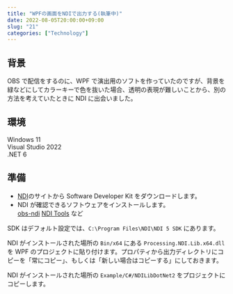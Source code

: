 ```yaml
---
title: "WPFの画面をNDIで出力する(執筆中)"
date: 2022-08-05T20:00:00+09:00
slug: "21"
categories: ["Technology"]
---
```


## 背景

OBS で配信をするのに、WPF で演出用のソフトを作っていたのですが、背景を緑などにしてカラーキーで色を抜いた場合、透明の表現が難しいことから、別の方法を考えていたときに NDI に出会いました。

## 環境

Windows 11  
Visual Studio 2022  
.NET 6

## 準備

- [NDI](https://www.ndi.tv/sdk/)のサイトから Software Developer Kit をダウンロードします。
- NDI が確認できるソフトウェアをインストールします。  
  [obs-ndi](https://github.com/Palakis/obs-ndi/releases)
  [NDI Tools](https://tricaster.jp/ndi-central/ndi-tools) など

SDK はデフォルト設定では、`C:\Program Files\NDI\NDI 5 SDK` にあります。

NDI がインストールされた場所の `Bin/x64` にある `Processing.NDI.Lib.x64.dll` を WPF のプロジェクトに貼り付けます。プロパティから出力ディレクトリにコピーを「常にコピー」、もしくは「新しい場合はコピーする」にしておきます。

NDI がインストールされた場所の `Example/C#/NDILibDotNet2` をプロジェクトにコピーします。
